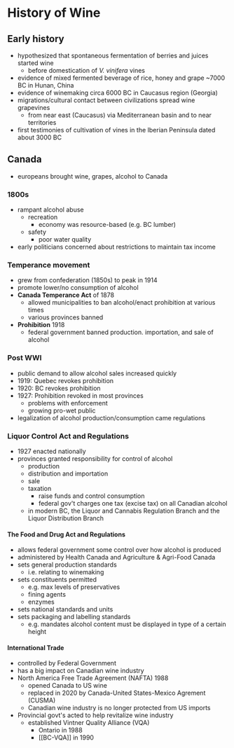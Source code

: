 # History of Wine
## Early history
- hypothesized that spontaneous fermentation of berries and juices started wine
	- before domestication of *V. vinifera* vines
- evidence of mixed fermented beverage of rice, honey and grape ~7000 BC in Hunan, China
- evidence of winemaking circa 6000 BC in Caucasus region (Georgia)
- migrations/cultural contact between civilizations spread wine grapevines
	- from near east (Caucasus) via Mediterranean basin and to near territories
- first testimonies of cultivation of vines in the Iberian Peninsula dated about 3000 BC
## Canada
- europeans brought wine, grapes, alcohol to Canada
### 1800s
- rampant alcohol abuse
	- recreation
		- economy was resource-based (e.g. BC lumber)
	- safety
		- poor water quality
- early politicians concerned about restrictions to maintain tax income
### Temperance movement
- grew from confederation (1850s) to peak in 1914
- promote lower/no consumption of alcohol
- **Canada Temperance Act** of 1878
	- allowed municipalities to ban alcohol/enact prohibition at various times
	- various provinces banned
- **Prohibition** 1918
	- federal government banned production. importation, and sale of alcohol
### Post WWI
- public demand to allow alcohol sales increased quickly
- 1919: Quebec revokes prohibition
- 1920: BC revokes prohibition
- 1927: Prohibition revoked in most provinces
	- problems with enforcement
	- growing pro-wet public
- legalization of alcohol production/consumption came regulations
### Liquor Control Act and Regulations
- 1927 enacted nationally
- provinces granted responsibility for control of alcohol
	- production
	- distribution and importation
	- sale
	- taxation
		- raise funds and control consumption
		- federal gov't charges one tax (excise tax) on all Canadian alcohol
	- in modern BC, the Liquor and Cannabis Regulation Branch and the Liquor Distribution Branch
#### The Food and Drug Act and Regulations
- allows federal government some control over how alcohol is produced
- administered by Health Canada and Agriculture & Agri-Food Canada
- sets general production standards
	- i.e. relating to winemaking
- sets constituents permitted
	- e.g. max levels of preservatives
	- fining agents
	- enzymes
- sets national standards and units
- sets packaging and labelling standards
	- e.g. mandates alcohol content must be displayed in type of a certain height
#### International Trade
- controlled by Federal Government
- has a big impact on Canadian wine industry
- North America Free Trade Agreement (NAFTA) 1988
	- opened Canada to US wine
	- replaced in 2020 by Canada-United States-Mexico Agrement (CUSMA)
	- Canadian wine industry is no longer protected from US imports
- Provincial govt's acted to help revitalize wine industry
	- established Vintner Quality Alliance (VQA)
		- Ontario in 1988
		- [[BC-VQA]] in 1990